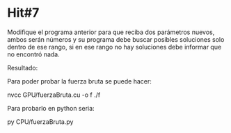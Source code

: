 # Hit#7

Modifique el programa anterior para que reciba dos parámetros nuevos, ambos serán números y su programa debe buscar posibles soluciones solo dentro de ese rango, si en ese rango no hay soluciones debe informar que no encontró nada.

Resultado:

Para poder probar la fuerza bruta se puede hacer:

nvcc GPU/fuerzaBruta.cu -o f
./f <hash previo> <cadena> <numero minimo> <numero maximo>


Para probarlo en python seria:

py CPU/fuerzaBruta.py
